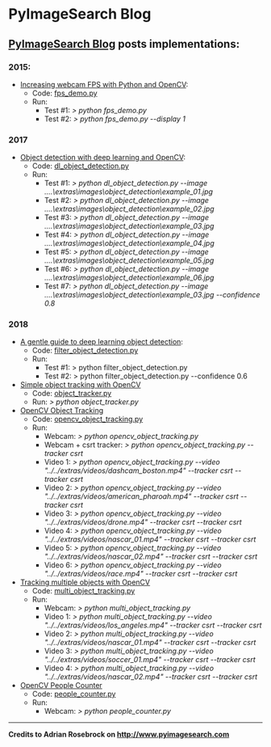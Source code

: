 # PyImageSearch Blog

## [PyImageSearch Blog](https://www.pyimagesearch.com/) posts implementations:

### **2015:**

* [Increasing webcam FPS with Python and OpenCV](https://www.pyimagesearch.com/2015/12/21/increasing-webcam-fps-with-python-and-opencv/):
  * Code: [fps_demo.py](/2015/21122015_increasing-webcam-fps/fps_demo.py)
  * Run:
    * Test #1: *> python fps_demo.py*
    * Test #2: *> python fps_demo.py --display 1*

### **2017**

* [Object detection with deep learning and OpenCV](https://www.pyimagesearch.com/2017/09/11/object-detection-with-deep-learning-and-opencv/):
  * Code: [dl_object_detection.py](/2017/11092017_dl_object_detection/dl_object_detection.py)
  * Run:
    * Test #1: *> python dl_object_detection.py --image ..\..\extras\images\object_detection\example_01.jpg*
    * Test #2: *> python dl_object_detection.py --image ..\..\extras\images\object_detection\example_02.jpg*
    * Test #3: *> python dl_object_detection.py --image ..\..\extras\images\object_detection\example_03.jpg*
    * Test #4: *> python dl_object_detection.py --image ..\..\extras\images\object_detection\example_04.jpg*
    * Test #5: *> python dl_object_detection.py --image ..\..\extras\images\object_detection\example_05.jpg*
    * Test #6: *> python dl_object_detection.py --image ..\..\extras\images\object_detection\example_06.jpg*
    * Test #7: *> python dl_object_detection.py --image ..\..\extras\images\object_detection\example_03.jpg --confidence 0.8*

### **2018**

* [A gentle guide to deep learning object detection](https://www.pyimagesearch.com/2018/05/14/a-gentle-guide-to-deep-learning-object-detection/):
  * Code: [filter_object_detection.py](/2018/14052018_intro_dl_obj_det/filter_object_detection.py)
  * Run:
    * Test #1: > python filter_object_detection.py
    * Test #2: > python filter_object_detection.py --confidence 0.6
* [Simple object tracking with OpenCV](https://www.pyimagesearch.com/2018/07/23/simple-object-tracking-with-opencv/)
  * Code: [object_tracker.py](/2018/23072018_object_tracker/object_tracker.py)
  * Run: *> python object_tracker.py*
* [OpenCV Object Tracking](https://www.pyimagesearch.com/2018/07/30/opencv-object-tracking/)
  * Code: [opencv_object_tracking.py](/2018/30072018_opencv_object_tracking/opencv_object_tracking.py)
  * Run:
    * Webcam: *> python opencv_object_tracking.py*
    * Webcam + csrt tracker: *> python opencv_object_tracking.py --tracker csrt*
    * Video 1: *> python opencv_object_tracking.py --video "../../extras/videos/dashcam_boston.mp4" --tracker csrt --tracker csrt*
    * Video 2: *> python opencv_object_tracking.py --video "../../extras/videos/american_pharoah.mp4" --tracker csrt --tracker csrt*
    * Video 3: *> python opencv_object_tracking.py --video "../../extras/videos/drone.mp4" --tracker csrt --tracker csrt*
    * Video 4: *> python opencv_object_tracking.py --video "../../extras/videos/nascar_01.mp4" --tracker csrt --tracker csrt*
    * Video 5: *> python opencv_object_tracking.py --video "../../extras/videos/nascar_02.mp4" --tracker csrt --tracker csrt*
    * Video 6: *> python opencv_object_tracking.py --video "../../extras/videos/race.mp4" --tracker csrt --tracker csrt*
* [Tracking multiple objects with OpenCV](https://www.pyimagesearch.com/2018/08/06/tracking-multiple-objects-with-opencv/)
  * Code: [multi_object_tracking.py](/2018/06082019_multi_object_tracking/multi_object_tracking.py)
  * Run:
    * Webcam: *> python multi_object_tracking.py*
    * Video 1: *> python multi_object_tracking.py --video "../../extras/videos/los_angeles.mp4" --tracker csrt --tracker csrt*
    * Video 2: *> python multi_object_tracking.py --video "../../extras/videos/nascar_01.mp4" --tracker csrt --tracker csrt*
    * Video 3: *> python multi_object_tracking.py --video "../../extras/videos/soccer_01.mp4" --tracker csrt --tracker csrt*
    * Video 4: *> python multi_object_tracking.py --video "../../extras/videos/nascar_02.mp4" --tracker csrt --tracker csrt*
* [OpenCV People Counter](https://www.pyimagesearch.com/2018/08/13/opencv-people-counter/)
    * Code: [people_counter.py](/2018/13082018_people_counter/people_counter.py)
  * Run:
    * Webcam: *> python people_counter.py*

---

**Credits to Adrian Rosebrock on <http://www.pyimagesearch.com>**